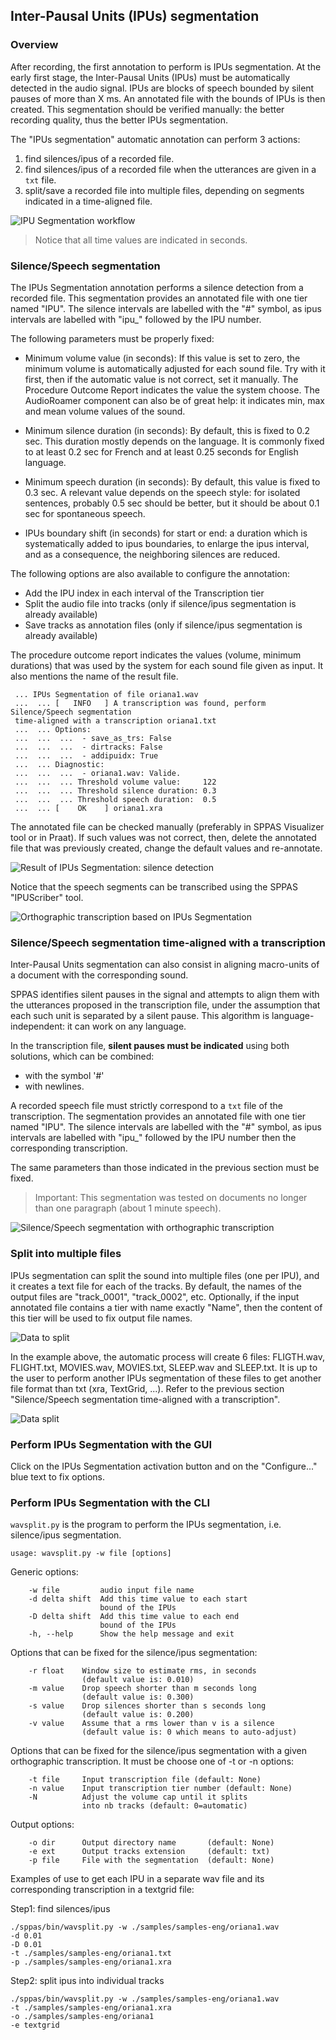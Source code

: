 ## Inter-Pausal Units (IPUs) segmentation

### Overview

After recording, the first annotation to perform is IPUs segmentation. 
At the early first stage, the Inter-Pausal Units (IPUs) must be automatically
detected in the audio signal. IPUs are blocks of speech bounded by silent 
pauses of more than X ms. An annotated file with the bounds of IPUs is then
created. This segmentation should be verified manually: the better recording
quality, thus the better IPUs segmentation.

The "IPUs segmentation" automatic annotation can perform 3 actions:

1. find silences/ipus of a recorded file.
2. find silences/ipus of a recorded file when the utterances are given in a `txt` file.
3. split/save a recorded file into multiple files, depending on segments
   indicated in a time-aligned file.

![IPU Segmentation workflow](./etc/figures/segmworkflow.bmp)

>Notice that all time values are indicated in seconds.

### Silence/Speech segmentation

The IPUs Segmentation annotation performs a silence detection from a
recorded file. This segmentation provides an annotated file with one tier
named "IPU". The silence intervals are labelled with the "#" symbol,
as ipus intervals are labelled with "ipu_" followed by the IPU number.

The following parameters must be properly fixed:

* Minimum volume value (in seconds):
If this value is set to zero, the minimum volume is automatically adjusted
for each sound file. Try with it first, then if the automatic value is not
correct, set it manually. The Procedure Outcome Report indicates the value
the system choose. The AudioRoamer component can also be of great help: it
indicates min, max and mean volume values of the sound.

* Minimum silence duration (in seconds):
By default, this is fixed to 0.2 sec. This duration mostly depends on the
language. It is commonly fixed to at least 0.2 sec for French and at least 
0.25 seconds for English language.

* Minimum speech duration (in seconds):
By default, this value is fixed to 0.3 sec. A relevant value depends on the 
speech style: for isolated sentences, probably 0.5 sec should be better,
but it should be about 0.1 sec for spontaneous speech.

* IPUs boundary shift (in seconds) for start or end: a duration which is 
systematically added to ipus boundaries, to enlarge the ipus interval,
and as a consequence, the neighboring silences are reduced.

The following options are also available to configure the annotation:
* Add the IPU index in each interval of the Transcription tier
* Split the audio file into tracks (only if silence/ipus segmentation is already available)
* Save tracks as annotation files  (only if silence/ipus segmentation is already available)

The procedure outcome report indicates the values (volume, minimum durations)
that was used by the system for each sound file given as input. It also mentions
the name of the result file.

~~~~~~~~~~~~~~~~~~~~~~~~~~~~~~~~~~~~~~~~~~~~~~
 ... IPUs Segmentation of file oriana1.wav
 ...  ... [   INFO   ] A transcription was found, perform Silence/Speech segmentation 
 time-aligned with a transcription oriana1.txt
 ...  ... Options: 
 ...  ...  ...  - save_as_trs: False
 ...  ...  ...  - dirtracks: False
 ...  ...  ...  - addipuidx: True
 ...  ... Diagnostic: 
 ...  ...  ...  - oriana1.wav: Valide. 
 ...  ...  ... Threshold volume value:     122
 ...  ...  ... Threshold silence duration: 0.3
 ...  ...  ... Threshold speech duration:  0.5
 ...  ... [    OK    ] oriana1.xra
~~~~~~~~~~~~~~~~~~~~~~~~~~~~~~~~~~~~~~~~~~~~~~

The annotated file can be checked manually (preferably in SPPAS Visualizer tool or
in Praat). If such values was not correct, then, delete the annotated file that was
previously created, change the default values and re-annotate.

![Result of IPUs Segmentation: silence detection](./etc/screenshots/ipu-seg-result1.png)

Notice that the speech segments can be transcribed using the SPPAS "IPUScriber" tool.

![Orthographic transcription based on IPUs Segmentation](./etc/screenshots/IPUscribe-2.png)


### Silence/Speech segmentation time-aligned with a transcription

Inter-Pausal Units segmentation can also consist in aligning macro-units of a
document with the corresponding sound.

SPPAS identifies silent pauses in the signal and attempts to align them with
the utterances proposed in the transcription file, under the assumption
that each such unit is separated by a silent pause.
This algorithm is language-independent: it can work on any language.

In the transcription file, **silent pauses must be indicated** using both
solutions, which can be combined:

* with the symbol '#'
* with newlines.

A recorded speech file must strictly correspond to a `txt` file of the transcription.
The segmentation provides an annotated file with one tier named "IPU".
The silence intervals are labelled with the "#" symbol,
as ipus intervals are labelled with "ipu_" followed by the IPU number
then the corresponding transcription.

The same parameters than those indicated in the previous section must be fixed.

> Important:
> This segmentation was tested on documents no longer than one paragraph
> (about 1 minute speech).

![Silence/Speech segmentation with orthographic transcription](./etc/screenshots/ipu-seg-result2.png)


### Split into multiple files

IPUs segmentation can split the sound into multiple files (one per IPU), and it
creates a text file for each of the tracks. By default, the names of the output
files are "track_0001", "track_0002", etc.
Optionally, if the input annotated file contains a tier with name exactly "Name",
then the content of this tier will be used to fix output file names.

![Data to split](./etc/screenshots/ipu-seg-result3.png)

In the example above, the automatic process will create 6 files:
FLIGTH.wav, FLIGHT.txt, MOVIES.wav, MOVIES.txt, SLEEP.wav and SLEEP.txt.
It is up to the user to perform another IPUs segmentation of these files
to get another file format than txt (xra, TextGrid, ...). Refer to the
previous section "Silence/Speech segmentation time-aligned with a transcription".

![Data split](./etc/screenshots/ipu-seg-result3-files.png)


### Perform IPUs Segmentation with the GUI

Click on the IPUs Segmentation activation button and on the "Configure..." blue
text to fix options.


### Perform IPUs Segmentation with the CLI

`wavsplit.py` is the program to perform the IPUs segmentation, i.e.
silence/ipus segmentation.

~~~~~~~~~~~~~~~~~~~~~~~~~~~~~~~~~~~~~~~~~~~~~~
usage: wavsplit.py -w file [options]
~~~~~~~~~~~~~~~~~~~~~~~~~~~~~~~~~~~~~~~~~~~~~~

Generic options:

~~~~~~~~~~~~~~~~~~~~~~~~~~~~~~~~~~~~~~~~~~~~~~
    -w file		    audio input file name
    -d delta shift	Add this time value to each start
                    bound of the IPUs
    -D delta shift	Add this time value to each end
                    bound of the IPUs
    -h, --help      Show the help message and exit
~~~~~~~~~~~~~~~~~~~~~~~~~~~~~~~~~~~~~~~~~~~~~~

Options that can be fixed for the silence/ipus segmentation:

~~~~~~~~~~~~~~~~~~~~~~~~~~~~~~~~~~~~~~~~~~~~~~
    -r float 	Window size to estimate rms, in seconds
                (default value is: 0.010)
    -m value 	Drop speech shorter than m seconds long
                (default value is: 0.300)
    -s value 	Drop silences shorter than s seconds long
                (default value is: 0.200)
    -v value 	Assume that a rms lower than v is a silence
                (default value is: 0 which means to auto-adjust)
~~~~~~~~~~~~~~~~~~~~~~~~~~~~~~~~~~~~~~~~~~~~~~

Options that can be fixed for the silence/ipus segmentation with
a given orthographic transcription. It must be choose one of -t or -n options:

~~~~~~~~~~~~~~~~~~~~~~~~~~~~~~~~~~~~~~~~~~~~~~
    -t file 	Input transcription file (default: None)
    -n value 	Input transcription tier number (default: None)
    -N 		    Adjust the volume cap until it splits
                into nb tracks (default: 0=automatic)
~~~~~~~~~~~~~~~~~~~~~~~~~~~~~~~~~~~~~~~~~~~~~~

Output options:

~~~~~~~~~~~~~~~~~~~~~~~~~~~~~~~~~~~~~~~~~~~~~~
    -o dir		Output directory name       (default: None)
    -e ext		Output tracks extension     (default: txt)
    -p file		File with the segmentation  (default: None)
~~~~~~~~~~~~~~~~~~~~~~~~~~~~~~~~~~~~~~~~~~~~~~

Examples of use to get each IPU in a separate wav file and 
its corresponding transcription in a textgrid file:

Step1: find silences/ipus
~~~~~~~~~~~~~~~~~~~~~~~~~~~~~~~~~~~~~~~~~~~~~~
./sppas/bin/wavsplit.py -w ./samples/samples-eng/oriana1.wav
-d 0.01
-D 0.01
-t ./samples/samples-eng/oriana1.txt
-p ./samples/samples-eng/oriana1.xra
~~~~~~~~~~~~~~~~~~~~~~~~~~~~~~~~~~~~~~~~~~~~~~

Step2: split ipus into individual tracks
~~~~~~~~~~~~~~~~~~~~~~~~~~~~~~~~~~~~~~~~~~~~~~
./sppas/bin/wavsplit.py -w ./samples/samples-eng/oriana1.wav
-t ./samples/samples-eng/oriana1.xra
-o ./samples/samples-eng/oriana1
-e textgrid
~~~~~~~~~~~~~~~~~~~~~~~~~~~~~~~~~~~~~~~~~~~~~~

